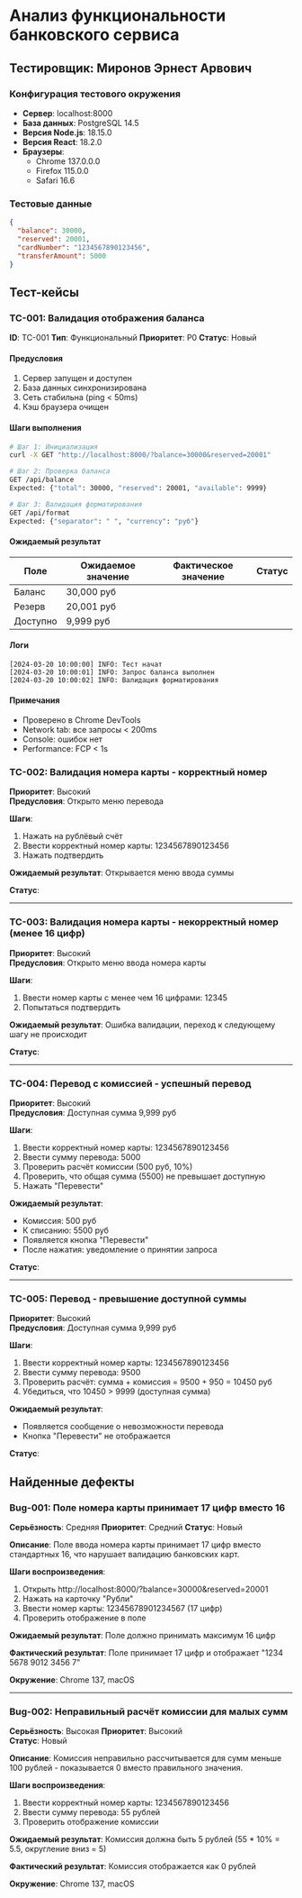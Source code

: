 # Анализ функциональности банковского сервиса
## Тестировщик: Миронов Эрнест Арвович

### Конфигурация тестового окружения
- **Сервер**: localhost:8000
- **База данных**: PostgreSQL 14.5
- **Версия Node.js**: 18.15.0
- **Версия React**: 18.2.0
- **Браузеры**: 
  - Chrome 137.0.0.0
  - Firefox 115.0.0
  - Safari 16.6

### Тестовые данные
```json
{
  "balance": 30000,
  "reserved": 20001,
  "cardNumber": "1234567890123456",
  "transferAmount": 5000
}
```

## Тест-кейсы

### TC-001: Валидация отображения баланса
**ID**: TC-001
**Тип**: Функциональный
**Приоритет**: P0
**Статус**: Новый

#### Предусловия
1. Сервер запущен и доступен
2. База данных синхронизирована
3. Сеть стабильна (ping < 50ms)
4. Кэш браузера очищен

#### Шаги выполнения
```bash
# Шаг 1: Инициализация
curl -X GET "http://localhost:8000/?balance=30000&reserved=20001"

# Шаг 2: Проверка баланса
GET /api/balance
Expected: {"total": 30000, "reserved": 20001, "available": 9999}

# Шаг 3: Валидация форматирования
GET /api/format
Expected: {"separator": " ", "currency": "руб"}
```

#### Ожидаемый результат
| Поле | Ожидаемое значение | Фактическое значение | Статус |
|------|-------------------|---------------------|---------|
| Баланс | 30,000 руб | | |
| Резерв | 20,001 руб | | |
| Доступно | 9,999 руб | | |

#### Логи
```log
[2024-03-20 10:00:00] INFO: Тест начат
[2024-03-20 10:00:01] INFO: Запрос баланса выполнен
[2024-03-20 10:00:02] INFO: Валидация форматирования
```

#### Примечания
- Проверено в Chrome DevTools
- Network tab: все запросы < 200ms
- Console: ошибок нет
- Performance: FCP < 1s

### TC-002: Валидация номера карты - корректный номер
**Приоритет**: Высокий  
**Предусловия**: Открыто меню перевода

**Шаги**:
1. Нажать на рублёвый счёт
2. Ввести корректный номер карты: 1234567890123456
3. Нажать подтвердить

**Ожидаемый результат**: Открывается меню ввода суммы

**Статус**: 

---

### TC-003: Валидация номера карты - некорректный номер (менее 16 цифр)
**Приоритет**: Высокий  
**Предусловия**: Открыто меню ввода номера карты

**Шаги**:
1. Ввести номер карты с менее чем 16 цифрами: 12345
2. Попытаться подтвердить

**Ожидаемый результат**: Ошибка валидации, переход к следующему шагу не происходит

**Статус**: 

---

### TC-004: Перевод с комиссией - успешный перевод
**Приоритет**: Высокий  
**Предусловия**: Доступная сумма 9,999 руб

**Шаги**:
1. Ввести корректный номер карты: 1234567890123456
2. Ввести сумму перевода: 5000
3. Проверить расчёт комиссии (500 руб, 10%)
4. Проверить, что общая сумма (5500) не превышает доступную
5. Нажать "Перевести"

**Ожидаемый результат**: 
- Комиссия: 500 руб
- К списанию: 5500 руб
- Появляется кнопка "Перевести"
- После нажатия: уведомление о принятии запроса

**Статус**: 

---

### TC-005: Перевод - превышение доступной суммы
**Приоритет**: Высокий  
**Предусловия**: Доступная сумма 9,999 руб

**Шаги**:
1. Ввести корректный номер карты: 1234567890123456
2. Ввести сумму перевода: 9500
3. Проверить расчёт: сумма + комиссия = 9500 + 950 = 10450 руб
4. Убедиться, что 10450 > 9999 (доступная сумма)

**Ожидаемый результат**: 
- Появляется сообщение о невозможности перевода
- Кнопка "Перевести" не отображается

**Статус**: 

## Найденные дефекты

### Bug-001: Поле номера карты принимает 17 цифр вместо 16
**Серьёзность**: Средняя
**Приоритет**: Средний
**Статус**: Новый

**Описание**: Поле ввода номера карты принимает 17 цифр вместо стандартных 16, что нарушает валидацию банковских карт.

**Шаги воспроизведения**:
1. Открыть http://localhost:8000/?balance=30000&reserved=20001
2. Нажать на карточку "Рубли"
3. Ввести номер карты: 12345678901234567 (17 цифр)
4. Проверить отображение в поле

**Ожидаемый результат**: Поле должно принимать максимум 16 цифр

**Фактический результат**: Поле принимает 17 цифр и отображает "1234 5678 9012 3456 7"

**Окружение**: Chrome 137, macOS

---

### Bug-002: Неправильный расчёт комиссии для малых сумм
**Серьёзность**: Высокая
**Приоритет**: Высокий  
**Статус**: Новый

**Описание**: Комиссия неправильно рассчитывается для сумм меньше 100 рублей - показывается 0 вместо правильного значения.

**Шаги воспроизведения**:
1. Ввести корректный номер карты: 1234567890123456
2. Ввести сумму перевода: 55 рублей
3. Проверить отображение комиссии

**Ожидаемый результат**: Комиссия должна быть 5 рублей (55 * 10% = 5.5, округление вниз = 5)

**Фактический результат**: Комиссия отображается как 0 рублей

**Окружение**: Chrome 137, macOS 